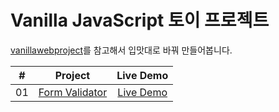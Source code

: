 # Vanilla JavaScript 토이 프로젝트

[vanillawebproject](https://github.com/bradtraversy/vanillawebprojects)를 참고해서 입맛대로 바꿔 만들어봅니다.

|  #  |                                             Project                                              |                                    Live Demo                                    |
| :-: | :----------------------------------------------------------------------------------------------: | :-----------------------------------------------------------------------------: |
| 01  | [Form Validator](https://github.com/100paperkite/vanilla-js-projects/tree/master/form-validator) | [Live Demo](https://100paperkite.github.io/vanilla-js-projects/form-validator/) |
